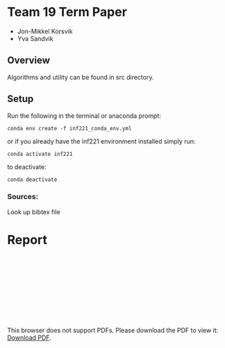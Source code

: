 # Team 19 Term Paper

- Jon-Mikkel Korsvik
- Yva Sandvik

## Overview
Algorithms and utility can be found in src directory.

## Setup 

Run the following in the terminal or anaconda prompt:
```
conda env create -f inf221_conda_env.yml
```

or if you already have the inf221 environment installed simply run:
```
conda activate inf221
```

to deactivate:

```
conda deactivate
```

### Sources:
Look up bibtex file

# Report

<object data="./report/INF221_final_draft (2).pdf" type="application/pdf" width="700px" height="5000px">
    <embed src="http://yoursite.com/the.pdf">
        <p>This browser does not support PDFs. Please download the PDF to view it: <a href="./report/INF221_final_draft (2).pdf">Download PDF</a>.</p>
    </embed>
</object>
